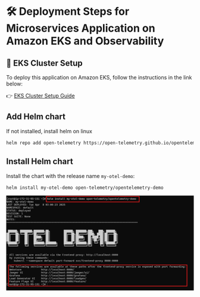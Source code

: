 # 🛠️ Deployment Steps for Microservices Application on Amazon EKS and Observability

## 🚀 EKS Cluster Setup

To deploy this application on Amazon EKS, follow the instructions in the link below:

👉 [EKS Cluster Setup Guide](eks-setup.md)

## Add Helm chart

If not installed, install helm on linux
```bash
helm repo add open-telemetry https://open-telemetry.github.io/opentelemetry-helm-charts
```
 
## Install Helm chart  
Install the chart with the release name `my-otel-demo`:
```bash
helm install my-otel-demo open-telemetry/opentelemetry-demo
```
![Otel_Helm](assets/helm_install_otel.png)
